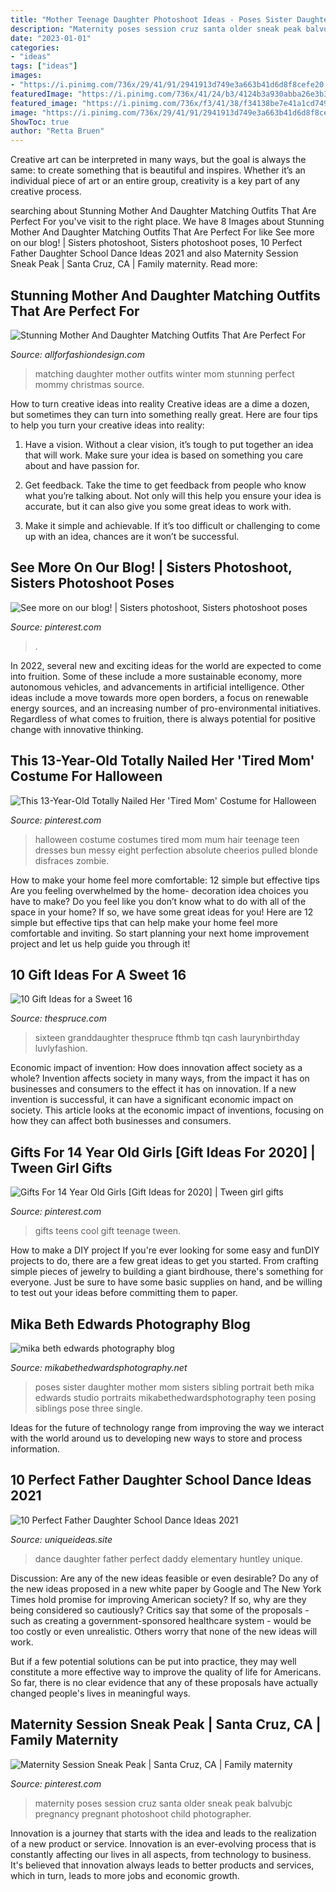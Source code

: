```yaml
---
title: "Mother Teenage Daughter Photoshoot Ideas - Poses Sister Daughter Mother Mom Sisters Sibling Portrait Beth Mika Edwards Studio Portraits Mikabethedwardsphotography Teen Posing Siblings Pose Three Single"
description: "Maternity poses session cruz santa older sneak peak balvubjc pregnancy pregnant photoshoot child photographer"
date: "2023-01-01"
categories:
- "ideas"
tags: ["ideas"]
images:
- "https://i.pinimg.com/736x/29/41/91/2941913d749e3a663b41d6d8f8cefe20.jpg"
featuredImage: "https://i.pinimg.com/736x/41/24/b3/4124b3a930abba26e3b3ea0d197df371--country-maternity-maternity-poses.jpg"
featured_image: "https://i.pinimg.com/736x/f3/41/38/f34138be7e41a1cd749920f54c7ebc65.jpg"
image: "https://i.pinimg.com/736x/29/41/91/2941913d749e3a663b41d6d8f8cefe20.jpg"
ShowToc: true
author: "Retta Bruen"
---
```



Creative art can be interpreted in many ways, but the goal is always the same: to create something that is beautiful and inspires. Whether it’s an individual piece of art or an entire group, creativity is a key part of any creative process.

	

		
searching about Stunning Mother And Daughter Matching Outfits That Are Perfect For you've visit to the right place. We have 8 Images about Stunning Mother And Daughter Matching Outfits That Are Perfect For like See more on our blog! | Sisters photoshoot, Sisters photoshoot poses, 10 Perfect Father Daughter School Dance Ideas 2021 and also Maternity Session Sneak Peak | Santa Cruz, CA | Family maternity. Read more:
		
    
## Stunning Mother And Daughter Matching Outfits That Are Perfect For

<img loading=lazy src="https://allforfashiondesign.com/wp-content/uploads/2017/12/mommy-and-me-christmas-dresses-mom-matching-dressesmom-600x901.jpg" onerror="this.onerror=null;this.src='https://tse1.mm.bing.net/th?id=OIP.fUMXkMVJ692eOcBFmfesTQHaLH&amp;pid=15.1';" alt="Stunning Mother And Daughter Matching Outfits That Are Perfect For">

_Source: allforfashiondesign.com_

>matching daughter mother outfits winter mom stunning perfect mommy christmas source. 

	

How to turn creative ideas into reality
Creative ideas are a dime a dozen, but sometimes they can turn into something really great. Here are four tips to help you turn your creative ideas into reality:
1. Have a vision. Without a clear vision, it’s tough to put together an idea that will work. Make sure your idea is based on something you care about and have passion for.

2. Get feedback. Take the time to get feedback from people who know what you’re talking about. Not only will this help you ensure your idea is accurate, but it can also give you some great ideas to work with.

3. Make it simple and achievable. If it’s too difficult or challenging to come up with an idea, chances are it won’t be successful.

    
## See More On Our Blog! | Sisters Photoshoot, Sisters Photoshoot Poses

<img loading=lazy src="https://i.pinimg.com/736x/29/41/91/2941913d749e3a663b41d6d8f8cefe20.jpg" onerror="this.onerror=null;this.src='https://tse3.mm.bing.net/th?id=OIP.rnzAbdZKQDQOX62YDr8QJQHaHa&amp;pid=15.1';" alt="See more on our blog! | Sisters photoshoot, Sisters photoshoot poses">

_Source: pinterest.com_

>. 

	

In 2022, several new and exciting ideas for the world are expected to come into fruition. Some of these include a more sustainable economy, more autonomous vehicles, and advancements in artificial intelligence. Other ideas include a move towards more open borders, a focus on renewable energy sources, and an increasing number of pro-environmental initiatives. Regardless of what comes to fruition, there is always potential for positive change with innovative thinking.

    
## This 13-Year-Old Totally Nailed Her &#039;Tired Mom&#039; Costume For Halloween

<img loading=lazy src="https://i.pinimg.com/736x/f3/41/38/f34138be7e41a1cd749920f54c7ebc65.jpg" onerror="this.onerror=null;this.src='https://tse2.mm.bing.net/th?id=OIP.NA8OyWA_REfHdosv6HhzXgHaJ3&amp;pid=15.1';" alt="This 13-Year-Old Totally Nailed Her &#039;Tired Mom&#039; Costume for Halloween">

_Source: pinterest.com_

>halloween costume costumes tired mom mum hair teenage teen dresses bun messy eight perfection absolute cheerios pulled blonde disfraces zombie. 

	

How to make your home feel more comfortable: 12 simple but effective tips
Are you feeling overwhelmed by the home- decoration idea choices you have to make? Do you feel like you don’t know what to do with all of the space in your home? If so, we have some great ideas for you! Here are 12 simple but effective tips that can help make your home feel more comfortable and inviting. So start planning your next home improvement project and let us help guide you through it!

    
## 10 Gift Ideas For A Sweet 16

<img loading=lazy src="https://www.thespruce.com/thmb/YxI7buL8Q3zcwDH6kngxTW1-6Ao=/960x0/filters:no_upscale():max_bytes(150000):strip_icc()/spruce-sweet-sixteen-gift-ideas-8-595504815f9b5815d977458e.jpg" onerror="this.onerror=null;this.src='https://tse4.mm.bing.net/th?id=OIP.IEmnbBCFdCTJYxhulYo3MgAAAA&amp;pid=15.1';" alt="10 Gift Ideas for a Sweet 16">

_Source: thespruce.com_

>sixteen granddaughter thespruce fthmb tqn cash laurynbirthday luvlyfashion. 

	

Economic impact of invention: How does innovation affect society as a whole?
Invention affects society in many ways, from the impact it has on businesses and consumers to the effect it has on innovation. If a new invention is successful, it can have a significant economic impact on society. This article looks at the economic impact of inventions, focusing on how they can affect both businesses and consumers.

    
## Gifts For 14 Year Old Girls [Gift Ideas For 2020] | Tween Girl Gifts

<img loading=lazy src="https://i.pinimg.com/736x/36/c1/28/36c1288ef4e076d60d9f24aec1c1bf7b.jpg" onerror="this.onerror=null;this.src='https://tse4.mm.bing.net/th?id=OIP.rBq5DjLzXxbCuEwyhVMO7QHaOG&amp;pid=15.1';" alt="Gifts For 14 Year Old Girls [Gift Ideas for 2020] | Tween girl gifts">

_Source: pinterest.com_

>gifts teens cool gift teenage tween. 

	

How to make a DIY project
If you're ever looking for some easy and funDIY projects to do, there are a few great ideas to get you started. From crafting simple pieces of jewelry to building a giant birdhouse, there's something for everyone. Just be sure to have some basic supplies on hand, and be willing to test out your ideas before committing them to paper.

    
## Mika Beth Edwards Photography Blog

<img loading=lazy src="http://www.mikabethedwardsphotography.net/wp-content/uploads/2015/01/10.jpg" onerror="this.onerror=null;this.src='https://tse1.mm.bing.net/th?id=OIP.effHKWnpBNTRVPKEWvTyBgHaLH&amp;pid=15.1';" alt="mika beth edwards photography blog">

_Source: mikabethedwardsphotography.net_

>poses sister daughter mother mom sisters sibling portrait beth mika edwards studio portraits mikabethedwardsphotography teen posing siblings pose three single. 

	

Ideas for the future of technology range from improving the way we interact with the world around us to developing new ways to store and process information.

    
## 10 Perfect Father Daughter School Dance Ideas 2021

<img loading=lazy src="https://www.uniqueideas.site/wp-content/uploads/leggee-elementary-hosts-annual-daddy-daughter-dance-the-huntley.jpg" onerror="this.onerror=null;this.src='https://tse3.mm.bing.net/th?id=OIP.xGLvQBmqPrXFcf37CZlAiAHaJ4&amp;pid=15.1';" alt="10 Perfect Father Daughter School Dance Ideas 2021">

_Source: uniqueideas.site_

>dance daughter father perfect daddy elementary huntley unique. 

	

Discussion: Are any of the new ideas feasible or even desirable?
Do any of the new ideas proposed in a new white paper by Google and The New York Times hold promise for improving American society? If so, why are they being considered so cautiously?
Critics say that some of the proposals - such as creating a government-sponsored healthcare system - would be too costly or even unrealistic. Others worry that none of the new ideas will work.

But if a few potential solutions can be put into practice, they may well constitute a more effective way to improve the quality of life for Americans. So far, there is no clear evidence that any of these proposals have actually changed people's lives in meaningful ways.

    
## Maternity Session Sneak Peak | Santa Cruz, CA | Family Maternity

<img loading=lazy src="https://i.pinimg.com/736x/41/24/b3/4124b3a930abba26e3b3ea0d197df371--country-maternity-maternity-poses.jpg" onerror="this.onerror=null;this.src='https://tse2.mm.bing.net/th?id=OIP.NyoOKPPXTlXuKT9BQbVocwHaLH&amp;pid=15.1';" alt="Maternity Session Sneak Peak | Santa Cruz, CA | Family maternity">

_Source: pinterest.com_

>maternity poses session cruz santa older sneak peak balvubjc pregnancy pregnant photoshoot child photographer. 

	

Innovation is a journey that starts with the idea and leads to the realization of a new product or service. Innovation is an ever-evolving process that is constantly affecting our lives in all aspects, from technology to business. It's believed that innovation always leads to better products and services, which in turn, leads to more jobs and economic growth.

